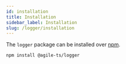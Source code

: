 ```yaml
---
id: installation
title: Installation
sidebar_label: Installation
slug: /logger/installation
---
```


The `logger` package can be installed over [npm](https://www.npmjs.com/).

```bash npm2yarn
npm install @agile-ts/logger 
```
